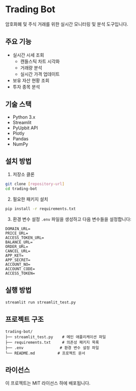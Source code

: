 # Trading Bot

암호화폐 및 주식 거래를 위한 실시간 모니터링 및 분석 도구입니다.

## 주요 기능

- 실시간 시세 조회
  - 캔들스틱 차트 시각화
  - 거래량 분석
  - 실시간 가격 업데이트
- 보유 자산 현황 조회
- 투자 종목 분석

## 기술 스택

- Python 3.x
- Streamlit
- PyUpbit API
- Plotly
- Pandas
- NumPy

## 설치 방법

1. 저장소 클론
```bash
git clone [repository-url]
cd trading-bot
```

2. 필요한 패키지 설치
```bash
pip install -r requirements.txt
```

3. 환경 변수 설정
`.env` 파일을 생성하고 다음 변수들을 설정합니다:
```
DOMAIN_URL=
PRICE_URL=
ACCESS_TOKEN_URL=
BALANCE_URL=
ORDER_URL=
CANCEL_URL=
APP_KEY=
APP_SECRET=
ACCOUNT_NO=
ACCOUNT_CODE=
ACCESS_TOKEN=
```

## 실행 방법

```bash
streamlit run streamlit_test.py
```

## 프로젝트 구조

```
trading-bot/
├── streamlit_test.py    # 메인 애플리케이션 파일
├── requirements.txt     # 의존성 패키지 목록
├── .env                # 환경 변수 설정 파일
└── README.md          # 프로젝트 문서
```

## 라이선스

이 프로젝트는 MIT 라이선스 하에 배포됩니다. 